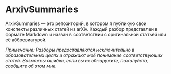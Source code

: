 # ArxivSummaries

ArxivSummaries — это репозиторий, в котором я публикую свои конспекты различных статей из arXiv. Каждый разбор представлен в формате Markdown и назван в соответствии с оригинальной статьёй или её аббревиатурой.

*Примечание: Разборы предоставляются исключительно в образовательных целях и отражают моё понимание соответствующих статей. Возможны ошибки, если вы их обнаружите, пожалуйста, сообщите об этом мне.*
